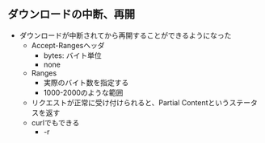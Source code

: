 ## ダウンロードの中断、再開
- ダウンロードが中断されてから再開することができるようになった
    - Accept-Rangesヘッダ
        - bytes: バイト単位
        - none
    - Ranges
        - 実際のバイト数を指定する
        - 1000-2000のような範囲
    - リクエストが正常に受け付けられると、Partial Contentというステータスを返す
    - curlでもできる
        - -r
